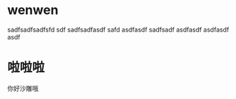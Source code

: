 # wenwen
sadfsadfsadfsfd
sdf
sadfsadfasdf
safd
asdfasdf
sadfsadf
asdfasdf
asdfasdf
asdf
# 啦啦啦
你好沙雕哦
